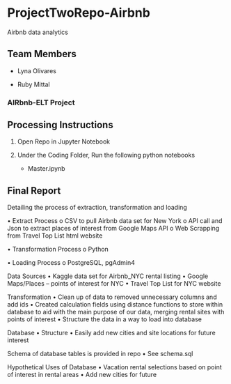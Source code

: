 # ProjectTwoRepo-Airbnb
Airbnb data analytics


## Team Members

 - Lyna Olivares

 - Ruby Mittal


### AIRbnb-ELT Project 


## Processing Instructions 

1. Open Repo in Jupyter Notebook

2. Under the Coding Folder, Run the following python notebooks 
    * Master.ipynb
    

## Final Report

Detailing the process of extraction, transformation and loading

•	Extract Process
 o	CSV to pull Airbnb data set for New York
 o	API call and Json to extract places of interest from Google Maps API
 o	Web Scrapping from Travel Top List html website
  
 •	Transformation Process
  o	Python
  
 •	Loading Process
  o	PostgreSQL, pgAdmin4
  
  
Data Sources
 •	Kaggle data set for Airbnb_NYC rental listing
 •	Google Maps/Places – points of interest for NYC
 •	Travel Top List for NYC website
 
Transformation 
 •	Clean up of data to removed unnecessary columns and add ids
 •	Created calculation fields using distance functions to store within database to aid with the main purpose of our data, merging rental    sites with points of interest
 •	Structure the data in a way to load into database

Database
 •	Structure
 •	Easily add new cities and site locations for future interest

Schema of database tables is provided in repo 
•	See schema.sql

Hypothetical Uses of Database
 •	Vacation rental selections based on point of interest in rental areas
 •	Add new cities for future


